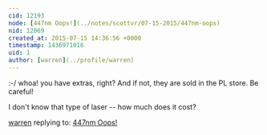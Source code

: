 ```yaml
---
cid: 12193
node: [447nm Oops!](../notes/scottvr/07-15-2015/447nm-oops)
nid: 12069
created_at: 2015-07-15 14:36:56 +0000
timestamp: 1436971016
uid: 1
author: [warren](../profile/warren)
---
```


:-/ whoa! you have extras, right? And if not, they are sold in the PL store. Be careful! 

I don't know that type of laser -- how much does it cost? 

[warren](../profile/warren) replying to: [447nm Oops!](../notes/scottvr/07-15-2015/447nm-oops)

